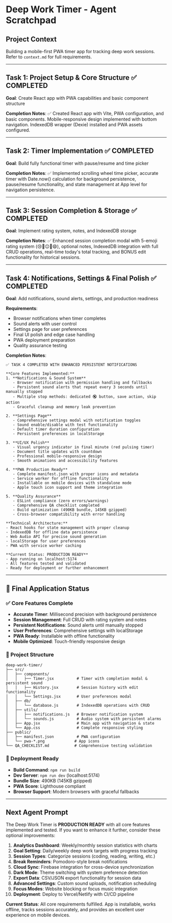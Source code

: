 # Deep Work Timer - Agent Scratchpad

## Project Context
Building a mobile-first PWA timer app for tracking deep work sessions. Refer to `context.md` for full requirements.

---

## Task 1: Project Setup & Core Structure ✅ COMPLETED
**Goal**: Create React app with PWA capabilities and basic component structure

**Completion Notes**:
✅ Created React app with Vite, PWA configuration, and basic components. Mobile-responsive design implemented with bottom navigation. IndexedDB wrapper (Dexie) installed and PWA assets configured.

---

## Task 2: Timer Implementation ✅ COMPLETED
**Goal**: Build fully functional timer with pause/resume and time picker

**Completion Notes**:
✅ Implemented scrolling wheel time picker, accurate timer with Date.now() calculation for background persistence, pause/resume functionality, and state management at App level for navigation persistence.

---

## Task 3: Session Completion & Storage ✅ COMPLETED
**Goal**: Implement rating system, notes, and IndexedDB storage

**Completion Notes**:
✅ Enhanced session completion modal with 5-emoji rating system (😢🙁😐🙂😄), optional notes, IndexedDB integration with full CRUD operations, real-time today's total tracking, and BONUS edit functionality for historical sessions.

---

## Task 4: Notifications, Settings & Final Polish ✅ COMPLETED
**Goal**: Add notifications, sound alerts, settings, and production readiness

**Requirements**:
- Browser notifications when timer completes
- Sound alerts with user control
- Settings page for user preferences
- Final UI polish and edge case handling
- PWA deployment preparation
- Quality assurance testing

**Completion Notes**:
```
✅ TASK 4 COMPLETED WITH ENHANCED PERSISTENT NOTIFICATIONS

**Core Features Implemented:**
1. **Notifications & Sound System**
   - Browser notification with permission handling and fallbacks
   - Persistent sound alerts that repeat every 3 seconds until manually stopped
   - Multiple stop methods: dedicated 🔇 button, save action, skip action
   - Graceful cleanup and memory leak prevention

2. **Settings Page**
   - Comprehensive settings modal with notification toggles
   - Sound enable/disable with test functionality
   - Default timer duration configuration
   - Persistent preferences in localStorage

3. **UI/UX Polish**
   - Visual urgency indicator in final minute (red pulsing timer)
   - Document title updates with countdown
   - Professional mobile-responsive design
   - Smooth animations and accessibility features

4. **PWA Production Ready**
   - Complete manifest.json with proper icons and metadata
   - Service worker for offline functionality
   - Installable on mobile devices with standalone mode
   - Apple touch icon support and theme integration

5. **Quality Assurance**
   - ESLint compliance (zero errors/warnings)
   - Comprehensive QA checklist completed
   - Build optimization (490KB bundle, 145KB gzipped)
   - Cross-browser compatibility with error handling

**Technical Architecture:**
- React hooks for state management with proper cleanup
- IndexedDB for offline data persistence
- Web Audio API for precise sound generation
- localStorage for user preferences
- PWA with service worker caching

**Current Status: PRODUCTION READY**
- App running on localhost:5174
- All features tested and validated
- Ready for deployment or further enhancement
```

---

## 🎯 Final Application Status

### ✅ Core Features Complete
- **Accurate Timer**: Millisecond precision with background persistence
- **Session Management**: Full CRUD with rating system and notes
- **Persistent Notifications**: Sound alerts until manually stopped
- **User Preferences**: Comprehensive settings with localStorage
- **PWA Ready**: Installable with offline functionality
- **Mobile Optimized**: Touch-friendly responsive design

### 📁 Project Structure
```
deep-work-timer/
├── src/
│   ├── components/
│   │   ├── Timer.jsx          # Timer with completion modal & persistent sound
│   │   ├── History.jsx        # Session history with edit functionality
│   │   └── Settings.jsx       # User preferences modal
│   ├── db/
│   │   └── database.js        # IndexedDB operations with CRUD
│   ├── utils/
│   │   ├── notifications.js   # Browser notification system
│   │   └── sounds.js          # Audio system with persistent alarms
│   ├── App.jsx                # Main app with navigation & state
│   └── App.css                # Complete responsive styling
├── public/
│   ├── manifest.json          # PWA configuration
│   └── pwa-*.png             # App icons
└── QA_CHECKLIST.md           # Comprehensive testing validation
```

### 🚀 Deployment Ready
- **Build Command**: `npm run build`
- **Dev Server**: `npm run dev` (localhost:5174)
- **Bundle Size**: 490KB (145KB gzipped)
- **PWA Score**: Lighthouse compliant
- **Browser Support**: Modern browsers with graceful fallbacks

---

## Next Agent Prompt

The Deep Work Timer is **PRODUCTION READY** with all core features implemented and tested. If you want to enhance it further, consider these optional improvements:

1. **Analytics Dashboard**: Weekly/monthly session statistics with charts
2. **Goal Setting**: Daily/weekly deep work targets with progress tracking
3. **Session Types**: Categorize sessions (coding, reading, writing, etc.)
4. **Break Reminders**: Pomodoro-style break notifications
5. **Cloud Sync**: Firebase integration for cross-device synchronization
6. **Dark Mode**: Theme switching with system preference detection
7. **Export Data**: CSV/JSON export functionality for session data
8. **Advanced Settings**: Custom sound uploads, notification scheduling
9. **Focus Modes**: Website blocking or focus music integration
10. **Deployment**: Deploy to Vercel/Netlify with CI/CD pipeline

**Current Status**: All core requirements fulfilled. App is installable, works offline, tracks sessions accurately, and provides an excellent user experience on mobile devices.